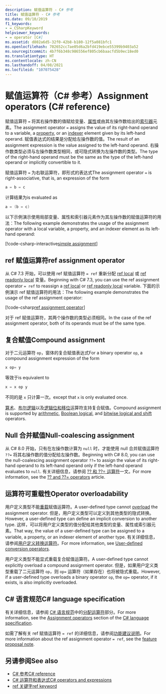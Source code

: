 ```yaml
---
description: 赋值运算符 - C# 参考
title: 赋值运算符 - C# 参考
ms.date: 09/10/2019
f1_keywords:
- =_CSharpKeyword
helpviewer_keywords:
- = operator [C#]
ms.assetid: d802a6d5-32f0-42b8-b180-12f5a081bfc1
ms.openlocfilehash: 702652cc7ae05d6a2bfd419ebce55399b9403a52
ms.sourcegitcommit: 4b7f6b348c986556ef805cb6baacfd5b9ec18ed0
ms.translationtype: HT
ms.contentlocale: zh-CN
ms.lasthandoff: 04/08/2021
ms.locfileid: "107075428"
---
```

# <a name="assignment-operators-c-reference"></a><span data-ttu-id="96141-103">赋值运算符（C# 参考）</span><span class="sxs-lookup"><span data-stu-id="96141-103">Assignment operators (C# reference)</span></span>

<span data-ttu-id="96141-104">赋值运算符 `=` 将其右操作数的值赋给变量、[属性](../../programming-guide/classes-and-structs/properties.md)或由其左操作数给出的[索引器](../../programming-guide/indexers/index.md)元素。</span><span class="sxs-lookup"><span data-stu-id="96141-104">The assignment operator `=` assigns the value of its right-hand operand to a variable, a [property](../../programming-guide/classes-and-structs/properties.md), or an [indexer](../../programming-guide/indexers/index.md) element given by its left-hand operand.</span></span> <span data-ttu-id="96141-105">赋值表达式的结果是分配给左操作数的值。</span><span class="sxs-lookup"><span data-stu-id="96141-105">The result of an assignment expression is the value assigned to the left-hand operand.</span></span> <span data-ttu-id="96141-106">右操作数类型必须与左操作数类型相同，或可隐式转换为左操作数的类型。</span><span class="sxs-lookup"><span data-stu-id="96141-106">The type of the right-hand operand must be the same as the type of the left-hand operand or implicitly convertible to it.</span></span>

<span data-ttu-id="96141-107">赋值运算符 `=` 为右联运算符，即形式的表达式</span><span class="sxs-lookup"><span data-stu-id="96141-107">The assignment operator `=` is right-associative, that is, an expression of the form</span></span>

```csharp
a = b = c
```

<span data-ttu-id="96141-108">计算结果为</span><span class="sxs-lookup"><span data-stu-id="96141-108">is evaluated as</span></span>

```csharp
a = (b = c)
```

<span data-ttu-id="96141-109">以下示例演示使用局部变量、属性和索引器元素作为其左操作数的赋值运算符的用法：</span><span class="sxs-lookup"><span data-stu-id="96141-109">The following example demonstrates the usage of the assignment operator with a local variable, a property, and an indexer element as its left-hand operand:</span></span>

[!code-csharp-interactive[simple assignment](snippets/shared/AssignmentOperator.cs#Simple)]

## <a name="ref-assignment-operator"></a><span data-ttu-id="96141-110">ref 赋值运算符</span><span class="sxs-lookup"><span data-stu-id="96141-110">ref assignment operator</span></span>

<span data-ttu-id="96141-111">从 C# 7.3 开始，可以使用 ref 赋值运算符 `= ref` 重新分配 [ref local](../keywords/ref.md#ref-locals) 或 [ref readonly local](../keywords/ref.md#ref-readonly-locals) 变量。</span><span class="sxs-lookup"><span data-stu-id="96141-111">Beginning with C# 7.3, you can use the ref assignment operator `= ref` to reassign a [ref local](../keywords/ref.md#ref-locals) or [ref readonly local](../keywords/ref.md#ref-readonly-locals) variable.</span></span> <span data-ttu-id="96141-112">下面的示例演示 ref 赋值运算符的用法：</span><span class="sxs-lookup"><span data-stu-id="96141-112">The following example demonstrates the usage of the ref assignment operator:</span></span>

[!code-csharp[ref assignment operator](snippets/shared/AssignmentOperator.cs#RefAssignment)]

<span data-ttu-id="96141-113">对于 ref 赋值运算符，其两个操作数的类型必须相同。</span><span class="sxs-lookup"><span data-stu-id="96141-113">In the case of the ref assignment operator, both of its operands must be of the same type.</span></span>

## <a name="compound-assignment"></a><span data-ttu-id="96141-114">复合赋值</span><span class="sxs-lookup"><span data-stu-id="96141-114">Compound assignment</span></span>

<span data-ttu-id="96141-115">对于二元运算符 `op`，窗体的复合赋值表达式</span><span class="sxs-lookup"><span data-stu-id="96141-115">For a binary operator `op`, a compound assignment expression of the form</span></span>

```csharp
x op= y
```

<span data-ttu-id="96141-116">等效于</span><span class="sxs-lookup"><span data-stu-id="96141-116">is equivalent to</span></span>

```csharp
x = x op y
```

<span data-ttu-id="96141-117">不同的是 `x` 只计算一次。</span><span class="sxs-lookup"><span data-stu-id="96141-117">except that `x` is only evaluated once.</span></span>

<span data-ttu-id="96141-118">[算术](arithmetic-operators.md#compound-assignment)、[布尔逻辑](boolean-logical-operators.md#compound-assignment)以及[逻辑位和移位](bitwise-and-shift-operators.md#compound-assignment)运算符支持复合赋值。</span><span class="sxs-lookup"><span data-stu-id="96141-118">Compound assignment is supported by [arithmetic](arithmetic-operators.md#compound-assignment), [Boolean logical](boolean-logical-operators.md#compound-assignment), and [bitwise logical and shift](bitwise-and-shift-operators.md#compound-assignment) operators.</span></span>

## <a name="null-coalescing-assignment"></a><span data-ttu-id="96141-119">Null 合并赋值</span><span class="sxs-lookup"><span data-stu-id="96141-119">Null-coalescing assignment</span></span>

<span data-ttu-id="96141-120">从 C# 8.0 开始，只有在左操作数计算为 `null` 时，才能使用 null 合并赋值运算符 `??=` 将其右操作数的值分配给左操作数。</span><span class="sxs-lookup"><span data-stu-id="96141-120">Beginning with C# 8.0, you can use the null-coalescing assignment operator `??=` to assign the value of its right-hand operand to its left-hand operand only if the left-hand operand evaluates to `null`.</span></span> <span data-ttu-id="96141-121">有关详细信息，请参阅 [?? 和 ??= 运算符](null-coalescing-operator.md)一文。</span><span class="sxs-lookup"><span data-stu-id="96141-121">For more information, see the [?? and ??= operators](null-coalescing-operator.md) article.</span></span>

## <a name="operator-overloadability"></a><span data-ttu-id="96141-122">运算符可重载性</span><span class="sxs-lookup"><span data-stu-id="96141-122">Operator overloadability</span></span>

<span data-ttu-id="96141-123">用户定义类型不能[重载](operator-overloading.md)赋值运算符。</span><span class="sxs-lookup"><span data-stu-id="96141-123">A user-defined type cannot [overload](operator-overloading.md) the assignment operator.</span></span> <span data-ttu-id="96141-124">但是，用户定义类型可以定义到其他类型的隐式转换。</span><span class="sxs-lookup"><span data-stu-id="96141-124">However, a user-defined type can define an implicit conversion to another type.</span></span> <span data-ttu-id="96141-125">这样，可以将用户定义类型的值分配给其他类型的变量、属性或索引器元素。</span><span class="sxs-lookup"><span data-stu-id="96141-125">That way, the value of a user-defined type can be assigned to a variable, a property, or an indexer element of another type.</span></span> <span data-ttu-id="96141-126">有关详细信息，请参阅[用户定义转换运算符](user-defined-conversion-operators.md)。</span><span class="sxs-lookup"><span data-stu-id="96141-126">For more information, see [User-defined conversion operators](user-defined-conversion-operators.md).</span></span>

<span data-ttu-id="96141-127">用户定义类型不能显式重载复合赋值运算符。</span><span class="sxs-lookup"><span data-stu-id="96141-127">A user-defined type cannot explicitly overload a compound assignment operator.</span></span> <span data-ttu-id="96141-128">但是，如果用户定义类型重载了二元运算符 `op`，则 `op=` 运算符（如果存在）也将被隐式重载。</span><span class="sxs-lookup"><span data-stu-id="96141-128">However, if a user-defined type overloads a binary operator `op`, the `op=` operator, if it exists, is also implicitly overloaded.</span></span>

## <a name="c-language-specification"></a><span data-ttu-id="96141-129">C# 语言规范</span><span class="sxs-lookup"><span data-stu-id="96141-129">C# language specification</span></span>

<span data-ttu-id="96141-130">有关详细信息，请参阅 [C# 语言规范](~/_csharplang/spec/introduction.md)中的[分配运算符](~/_csharplang/spec/expressions.md#assignment-operators)部分。</span><span class="sxs-lookup"><span data-stu-id="96141-130">For more information, see the [Assignment operators](~/_csharplang/spec/expressions.md#assignment-operators) section of the [C# language specification](~/_csharplang/spec/introduction.md).</span></span>

<span data-ttu-id="96141-131">如需了解有关 ref 赋值运算符 `= ref` 的详细信息，请参阅[功能建议说明](~/_csharplang/proposals/csharp-7.3/ref-local-reassignment.md)。</span><span class="sxs-lookup"><span data-stu-id="96141-131">For more information about the ref assignment operator `= ref`, see the [feature proposal note](~/_csharplang/proposals/csharp-7.3/ref-local-reassignment.md).</span></span>

## <a name="see-also"></a><span data-ttu-id="96141-132">另请参阅</span><span class="sxs-lookup"><span data-stu-id="96141-132">See also</span></span>

- [<span data-ttu-id="96141-133">C# 参考</span><span class="sxs-lookup"><span data-stu-id="96141-133">C# reference</span></span>](../index.md)
- [<span data-ttu-id="96141-134">C# 运算符和表达式</span><span class="sxs-lookup"><span data-stu-id="96141-134">C# operators and expressions</span></span>](index.md)
- [<span data-ttu-id="96141-135">ref 关键字</span><span class="sxs-lookup"><span data-stu-id="96141-135">ref keyword</span></span>](../keywords/ref.md)
